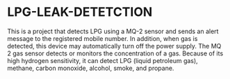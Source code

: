 # LPG-LEAK-DETETCTION
This is a project that detects LPG using a MQ-2 sensor and sends an alert message to the registered mobile number. In addition, when gas is detected, this device may automatically turn off the power supply.
The MQ 2 gas sensor detects or monitors the concentration of a gas.
Because of its high hydrogen sensitivity, it can detect LPG (liquid petroleum gas), methane, carbon monoxide, alcohol, smoke, and propane.
